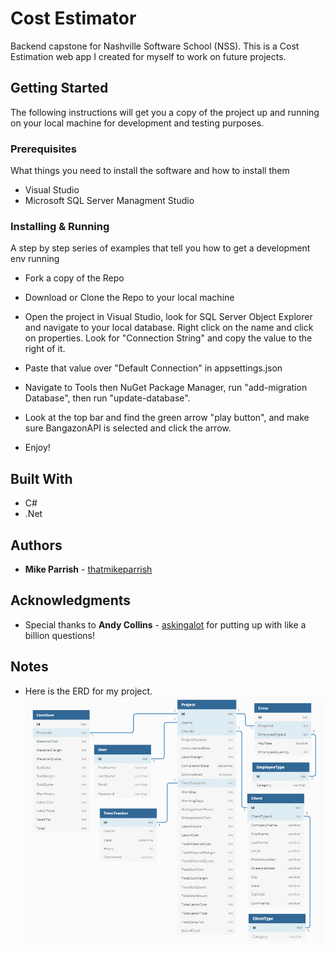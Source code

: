 # Cost Estimator

Backend capstone for Nashville Software School (NSS). This is a Cost Estimation web app I created for myself to work on future projects.

## Getting Started

The following instructions will get you a copy of the project up and running on your local machine for development and testing purposes.

### Prerequisites

What things you need to install the software and how to install them

* Visual Studio
* Microsoft SQL Server Managment Studio

### Installing & Running

A step by step series of examples that tell you how to get a development env running

* Fork a copy of the Repo
* Download or Clone the Repo to your local machine
* Open the project in Visual Studio, look for SQL Server Object Explorer and navigate to your local database. Right click on the name and click on properties. Look for "Connection String" and copy the value to the right of it.
* Paste that value over "Default Connection" in appsettings.json
* Navigate to Tools then NuGet Package Manager, run "add-migration Database", then run "update-database".
* Look at the top bar and find the green arrow "play button", and make sure BangazonAPI is selected and click the arrow.

* Enjoy!

## Built With

* C#
* .Net

## Authors

* **Mike Parrish** - [thatmikeparrish](https://github.com/thatmikeparrish)

## Acknowledgments

* Special thanks to **Andy Collins** - [askingalot](https://github.com/askingalot) for putting up with like a billion questions!

## Notes

* Here is the ERD for my project.
![Cost Estimator ERD](https://github.com/thatmikeparrish/Capstone/blob/master/2019-01-07_ERD.png)
